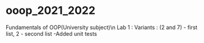 # ooop_2021_2022
Fundamentals of OOP(University subject)\n
Lab 1 :
Variants : (2 and 7) - first list, 2 - second list
-Added unit tests

